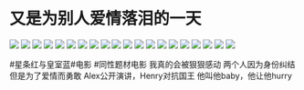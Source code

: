 # 又是为别人爱情落泪的一天

![](img/dea5543b-fad5-4bc8-bec6-9e697ad40263.jpg)
![](img/d5b6e77f-efc3-4bbf-ac6a-40bb9dd8a3ad.jpg)
![](img/6ce87438-8d90-4a4f-bf6d-541e80429509.jpg)
![](img/299e8413-3499-47d5-a062-4b51232fbb3b.jpg)
![](img/ec674d53-2086-4500-8f5b-98a3c6450ee9.jpg)
![](img/ec14b6e6-cc88-4bfc-8d7f-b02eb00ae4a9.jpg)
![](img/50a8e56e-40e1-42de-b76f-bbbfe63c67c8.jpg)
![](img/b9de04da-13e6-42e7-929d-7fa6e9dee49c.jpg)
![](img/b1661e6e-6fff-47b2-b4d5-271660209446.jpg)
![](img/820c951c-47c8-4524-b10f-af64b70c5db6.jpg)
![](img/254e5835-b698-4bd6-88ae-39568f1301e4.jpg)
![](img/9a1bee70-d46f-4206-b74b-b9fe03057244.jpg)
![](img/7b619529-52b6-4abf-97a5-f24545783004.jpg)
![](img/4560f6eb-734c-4f2e-8863-c5be2a258dd5.jpg)
![](img/7076f65b-df19-463c-86b4-95d98864cb3f.jpg)
![](img/3468fe48-9716-402b-bfcc-94bf5ac08bcb.jpg)
![](img/36c3e8aa-d934-47b4-9cc3-7387ab4d8dab.jpg)
![](img/f7bdbc5c-d2e1-49f7-a49b-4ab7c9cf1e88.jpg)
![](img/c1dc2da5-2e1c-4ae4-acc3-b16fae5a459a.jpg)
![](img/269d170f-1032-4865-be6f-b0b3a37a9682.jpg)

#星条红与皇室蓝#电影 #同性题材电影
我真的会被狠狠感动
两个人因为身份纠结
但是为了爱情而勇敢
Alex公开演讲，Henry对抗国王
他叫他baby，他让他hurry